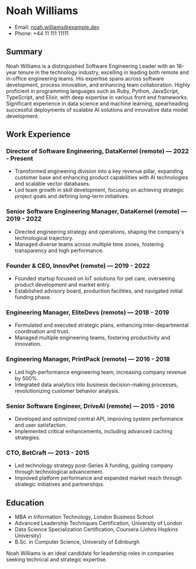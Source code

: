 # Noah Williams
- Email: noah.williams@example.dev
- Phone: +44 11 111 11111

## Summary
Noah Williams is a distinguished Software Engineering Leader with an 18-year tenure in the technology industry, excelling in leading both remote and in-office engineering teams. His expertise spans across software development, process innovation, and enhancing team collaboration. Highly proficient in programming languages such as Ruby, Python, JavaScript, TypeScript, and Elixir, with deep expertise in various front end frameworks. Significant experience in data science and machine learning, spearheading successful deployments of scalable AI solutions and innovative data model development.

## Work Experience

### Director of Software Engineering, DataKernel (remote) — 2022 - Present
- Transformed engineering division into a key revenue pillar, expanding customer base and enhancing product capabilities with AI technologies and scalable vector databases.
- Led team growth in skill development, focusing on achieving strategic project goals and defining long-term initiatives.

### Senior Software Engineering Manager, DataKernel (remote) — 2019 - 2022
- Directed engineering strategy and operations, shaping the company's technological trajectory.
- Managed diverse teams across multiple time zones, fostering transparency and high performance.

### Founder & CEO, InnovPet (remote) — 2019 - 2022
- Founded startup focused on IoT solutions for pet care, overseeing product development and market entry.
- Established advisory board, production facilities, and navigated initial funding phase.

### Engineering Manager, EliteDevs (remote) — 2018 - 2019
- Formulated and executed strategic plans, enhancing inter-departmental coordination and trust.
- Managed multiple engineering teams, fostering productivity and innovation.

### Engineering Manager, PrintPack (remote) — 2016 - 2018
- Led high-performance engineering team, increasing company revenue by 500%.
- Integrated data analytics into business decision-making processes, revolutionizing customer behavior analysis.

### Senior Software Engineer, DriveAI (remote) — 2015 - 2016
- Developed and optimized central API, improving system performance and user satisfaction.
- Implemented critical enhancements, including advanced caching strategies.

### CTO, BetCraft — 2013 - 2015
- Led technology strategy post-Series A funding, guiding company through technological advancement.
- Improved platform performance and expanded market reach through strategic initiatives and partnerships.

## Education

- MBA in Information Technology, London Business School
- Advanced Leadership Techniques Certification, University of London
- Data Science Specialization Certification, Coursera (Johns Hopkins University)
- B.Sc. in Computer Science, University of Edinburgh

Noah Williams is an ideal candidate for leadership roles in companies seeking technical and strategic expertise.